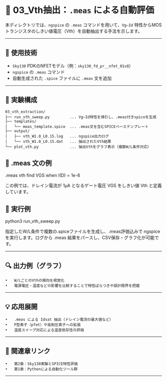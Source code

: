 # 📐 03_Vth抽出：`.meas` による自動評価

本ディレクトリでは、`ngspice` の `.meas` コマンドを用いて、`Vg–Id` 特性からMOSトランジスタのしきい値電圧（Vth）を自動抽出する手法を示します。

---

## 🔧 使用技術

- `Sky130` PDKのNFETモデル（例：`sky130_fd_pr__nfet_01v8`）
- `ngspice` の `.meas` コマンド
- 自動生成された `.spice` ファイルに `.meas` 文を追加

---

## 🧪 実験構成

```text
03_vth_extraction/
├── run_vth_sweep.py         ... Vg–Id特性を掃引し、.meas付きspiceを生成
├── templates/
│   └── meas_template.spice  ... .meas文を含むSPICEベーステンプレート
├── output/
│   ├── vth_W1.0_L0.15.log   ... ngspice出力ログ
│   └── vth_W1.0_L0.15.dat   ... 抽出されたVth結果
└── plot_vth.py              ... 抽出Vthをグラフ表示（複数W/L条件対応）
```

## 📏 .meas 文の例
.meas vth find VGS when I(D) = 1e-6

この例では、ドレイン電流が 1µA となるゲート電圧 VGS をしきい値 Vth と定義しています。

## 🚀 実行例
python3 run_vth_sweep.py

指定したW/L条件で複数の.spiceファイルを生成し、.meas評価込みで ngspice を実行します。ログから .meas 結果をパースし、CSV保存・グラフ化が可能です。

---

## 🔍 出力例（グラフ）
	•	W/LごとのVthの傾向を視覚化
	•	電源電圧・温度などの影響を比較することで特性ばらつきや設計限界を把握

---

## 💡 応用展開
	•	.meas による Idsat 抽出（ドレイン電流の最大値など）
	•	P型素子（pfet）や高耐圧素子への拡張
	•	温度スイープ対応による温度依存性の評価

---

## 🔗 関連章リンク
	•	第2章：Sky130実験とSPICE特性評価
	•	第1章：Pythonによる自動化ツール群

---
